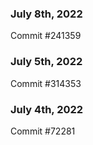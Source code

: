 ### July 8th, 2022

Commit #241359

### July 5th, 2022

Commit #314353


### July 4th, 2022

Commit #72281
